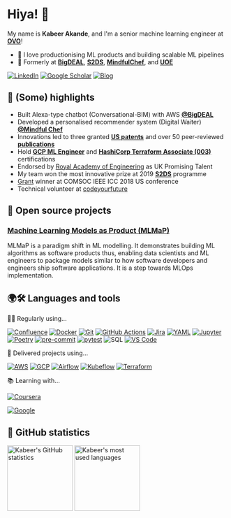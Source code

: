 # Hiya! 👋

My name is **Kabeer Akande**, and I'm a senior machine learning engineer at [**OVO**](https://www.ovoenergy.com/)!

- 💛 I love productionising ML products and building scalable ML pipelines
- 🔭 Formerly at [**BigDEAL**](https://www1.uwe.ac.uk/bl/research/big-deal.aspx), [**S2DS**](http://www.s2ds.org/), [**MindfulChef**](https://www.mindfulchef.com/), and [**UOE**](https://www.eng.ed.ac.uk/)


[![LinkedIn](https://img.shields.io/badge/LinkedIn-0077B5?style=for-the-badge&logo=linkedin&logoColor=white)](https://www.linkedin.com/in/koakande/)
[![Google Scholar](https://img.shields.io/badge/-Google%20Scholar-4285F4?style=for-the-badge&logo=Google%20Scholar&logoColor=FFFFFF)](https://scholar.google.com/citations?user=PiWvuqYAAAAJ&hl=en)
[![Blog](https://img.shields.io/badge/-Blog-3775A9?style=for-the-badge&logo=medium&logoColor=white)](https://kbakande.github.io/)

## 🚀 (Some) highlights

- Built Alexa-type chatbot (Conversational-BIM) with AWS [**@BigDEAL**](https://www1.uwe.ac.uk/bl/research/big-deal.aspx)
- Developed a personalised recommender system (Digital Waiter) [**@Mindful Chef**](https://www.mindfulchef.com/)
- Innovations led to three granted [**US patents**](https://uspto.report/company/Akande-Kabiru) and over 50 peer-reviewed [**publications**](https://scholar.google.co.uk/citations?user=PiWvuqYAAAAJ&hl=en)
- Hold  [**GCP ML Engineer**](https://www.credential.net/cf4c85e8-6e3b-4791-8ed5-8ad20af8f841?key=692460154c57397d4e6268c41719c602a87fa98011d70b86adf7570070660436) and [**HashiCorp Terraform Associate (003)**](https://www.credly.com/badges/eacd21df-2f7a-4690-bc69-7d90b5301343/public_url) certifications
- Endorsed by [Royal Academy of Engineering](https://raeng.org.uk/programmes-and-prizes/programmes/international-programmes/global-talent-visa) as UK Promising Talent
- My team won the most innovative prize at 2019 [**S2DS**](https://www.s2ds.org/) programme 
- [Grant](https://icc2018.ieee-icc.org/authors/student-travel-grants.html#comsoc) winner at COMSOC IEEE ICC 2018 US conference
- Technical volunteer at [codeyourfuture](https://codeyourfuture.io/)


## 🚢 Open source projects

### [Machine Learning Models as Product (MLMaP)](https://github.com/kbakande/pet-adoption-classifier) 

MLMaP is a paradigm shift in ML modelling. It demonstrates building ML algorithms as software products thus, enabling data scientists and ML engineers to package models similar to how software developers and engineers ship software applications. It is a step towards MLOps implementation. 

## 🌍🛠 Languages and tools 

👨‍💻 Regularly using...

[![Confluence](https://img.shields.io/badge/-Confluence-172B4D?style=for-the-badge&logo=Confluence&logoColor=FFFFFF)](https://www.atlassian.com/software/confluence/)
[![Docker](https://img.shields.io/badge/-Docker-2496ED?style=for-the-badge&logo=Docker&logoColor=FFFFFF)](https://www.docker.com/)
[![Git](https://img.shields.io/badge/-Git-F05032?style=for-the-badge&logo=Git&logoColor=FFFFFF)](https://git-scm.com/)
[![GitHub Actions](https://img.shields.io/badge/-GitHub%20Actions-2088FF?style=for-the-badge&logo=GitHub%20Actions&logoColor=FFFFFF)](https://github.com/features/actions/)
[![Jira](https://img.shields.io/badge/-Jira-0052CC?style=for-the-badge&logo=Jira-Software&logoColor=FFFFFF)](https://www.atlassian.com/software/jira/)
[![YAML](https://img.shields.io/badge/-YAML-0A66C2?style=for-the-badge&logo=LinkedIn&logoColor=FFFFFF)](https://yaml.org/)
[![Jupyter](https://img.shields.io/badge/-Jupyter-F37626?style=for-the-badge&logo=Jupyter&logoColor=FFFFFF)](https://jupyter.org/)
[![Poetry](https://img.shields.io/badge/-Poetry-60A5FA?style=for-the-badge&logo=Poetry&logoColor=FFFFFF)](https://python-poetry.org/)
[![pre-commit](https://img.shields.io/badge/-pre--commit-FAB040?style=for-the-badge&logo=pre-commit&logoColor=000000)](https://pre-commit.com/)
[![pytest](https://img.shields.io/badge/-pytest-0A9EDC?style=for-the-badge&logo=pytest&logoColor=FFFFFF)](https://docs.pytest.org/)
![SQL](https://img.shields.io/badge/-SQL-000000?style=for-the-badge&logo=&logoColor=FFFFFF)
[![VS Code](https://img.shields.io/badge/-VS%20Code-007ACC?style=for-the-badge&logo=Visual%20Studio%20Code&logoColor=FFFFFF)](https://code.visualstudio.com/)

🎉 Delivered projects using...

[![AWS](https://img.shields.io/badge/-AWS-232F3E?style=for-the-badge&logo=Amazon%20AWS&logoColor=FFFFFF)](https://aws.amazon.com/)
[![GCP](https://img.shields.io/badge/-GCP-4285F4?style=for-the-badge&logo=Google%20Cloud&logoColor=FFFFFF)](https://cloud.google.com/)
[![Airflow](https://img.shields.io/badge/-Airflow-017CEE?style=for-the-badge&logo=Apache%20Airflow&logoColor=FFFFFF)](https://airflow.apache.org/)
[![Kubeflow](https://img.shields.io/badge/-Kubeflow-213D7A?style=for-the-badge&logo=Kubeflow&logoColor=FFFFFF)](https://www.kubeflow.org/)
[![Terraform](https://img.shields.io/badge/terraform-%235835CC.svg?style=for-the-badge&logo=terraform&logoColor=white)](https://www.terraform.io/)


📚 Learning with...

[![Coursera](https://img.shields.io/badge/-Coursera-0056D2?style=for-the-badge&logo=Coursera&logoColor=FFFFFF)](https://www.coursera.org/)

[![Google](https://img.shields.io/badge/Google_Cloud-4285F4?style=for-the-badge&logo=google-cloud&logoColor=white)](https://www.cloudskillsboost.google/)

## 🧮 GitHub statistics

<p>
    <img height="150" src="https://github-readme-stats.vercel.app/api?username=kbakande&count_private=true&show_icons=true&hide_title=true" alt="Kabeer's GitHub statistics">
    <img height="150" src="https://github-readme-stats.vercel.app/api/top-langs/?username=kbakande&layout=compact&custom_title=Most%20used%20languages" alt="Kabeer's most used languages">
</p>